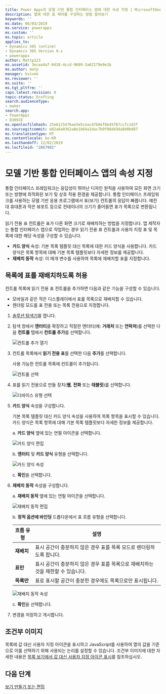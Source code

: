 ```yaml
---
title: Power Apps의 모델 기반 통합 인터페이스 앱에 대한 속성 지정 | MicrosoftDocs
description: 앱에 대한 표 제어를 구성하는 방법 알아보기
keywords: ''
ms.date: 06/03/2019
ms.service: powerapps
ms.custom: ''
ms.topic: article
applies_to:
- Dynamics 365 (online)
- Dynamics 365 Version 9.x
- powerapps
author: Mattp123
ms.assetid: 3ecea4a7-0d18-4ccd-9609-3a62179e9e1b
ms.author: matp
manager: kvivek
ms.reviewer: ''
ms.suite: ''
ms.tgt_pltfrm: ''
caps.latest.revision: 0
topic-status: Drafting
search.audienceType:
- maker
search.app:
- PowerApps
- D365CE
ms.openlocfilehash: 25e6125476ae3e5ceac47b0ef6b45f67ccfc1d3f
ms.sourcegitcommit: dd2a8a0362a8e1b64a1dac7b9f98d43da8d0bd87
ms.translationtype: HT
ms.contentlocale: ko-KR
ms.lasthandoff: 12/02/2019
ms.locfileid: "2867902"
---
```

# <a name="specify-properties-for-model-driven-unified-interface-apps"></a>모델 기반 통합 인터페이스 앱의 속성 지정

통합 인터페이스 프레임워크는 응답성이 뛰어난 디자인 원칙을 사용하여 모든 화면 크기 또는 방향에 최적화된 보기 및 상호 작용 환경을 제공합니다. 통합 인터페이스 프레임워크를 사용하는 모델 기반 응용 프로그램에서 표(보기) 컨트롤의 응답이 빠릅니다. 예컨대 휴대폰과 작은 뷰포트 등으로 컨테이너의 크기가 줄어들면 표가 목록으로 변환됩니다. 

읽기 전용 표 컨트롤은 표가 다른 화면 크기로 재배치하는 방법을 지정합니다. 앱 제작자는 통합 인터페이스 앱으로 작업하는 경우 읽기 전용 표 컨트롤과 사용자 지정 표 및 목록에 대한 해당 속성을 구성할 수 있습니다.
- **카드 양식** 속성: 기본 목록 템플릿 대신 목록에 대한 카드 양식을 사용합니다. 카드 양식은 목록 항목에 대해 기본 목록 템플릿보다 자세한 정보를 제공합니다.
- **재배치 동작** 속성: 이 매개 변수를 사용하여 목록에 재배치할 표를 지정합니다.

## <a name="allow-grid-to-reflow-into-list"></a>목록에 표를 재배치하도록 허용

컨트롤 목록에 읽기 전용 표 컨트롤을 추가하면 다음과 같은 기능을 구성할 수 있습니다. 
- 모바일과 같은 작은 디스플레이에서 표를 목록으로 재배치할 수 있습니다.
- 렌더링 모드를 표 전용 또는 목록 전용으로 지정합니다.  

1. [솔루션 탐색기](advanced-navigation.md#solution-explorer)를 엽니다.
2. 탐색 창에서 **엔터티**를 확장하고 적절한 엔터티(예: **거래처** 또는 **연락처**)를 선택한 다음 **컨트롤** 탭에서 **컨트롤 추가**를 선택합니다.

    ![컨트롤 추가 열기](media/UnifiedInterface_ReadOnlyGrid_AddControl.png "컨트롤 추가 열기")

3. 컨트롤 목록에서 **읽기 전용 표**를 선택한 다음 **추가**를 선택합니다.

    사용 가능한 컨트롤 목록에 컨트롤이 추가됩니다.
   
    ![컨트롤 선택](media/UnifiedInterface_ReadOnlyGrid_SelectControl.png "컨트롤 선택")
    
4. 표를 읽기 전용으로 만들 장치(**웹**, **전화** 또는 **태블릿**)를 선택합니다.

    ![디바이스 유형 선택](media/UnifiedInterface_ReadOnlyGrid_SelectDevice.png "장치 선택")

5. **카드 양식** 속성을 구성합니다.

    기본 목록 템플릿 대신 카드 양식 속성을 사용하여 목록 항목을 표시할 수 있습니다. 카드 양식은 목록 항목에 대해 기본 목록 템플릿보다 자세한 정보를 제공합니다.    

    a. **카드 양식** 옆에 있는 연필 아이콘을 선택합니다.

    ![카드 양식 편집](media/UnifiedInterface_ReadOnlyGrid_CardForm.png "카드 양식 편집")

    b.  **엔터티** 및 **카드 양식** 유형을 선택합니다.

    ![카드 양식 속성](media/UnifiedInterface_ReadOnlyGrid_CardFormProperties.png "카드 양식 속성")

    c. **확인**을 선택합니다.
6. **재배치 동작** 속성을 구성합니다. 
    
    a. **재배치 동작** 옆에 있는 연필 아이콘을 선택합니다.

    ![재배치 동작 편집](media/UnifiedInterface_ReadOnlyGrid_EditReflow.png "재배치 동작 편집")

    b. **정적 옵션에 바인딩** 드롭다운에서 표 흐름 유형을 선택합니다. 

    |흐름 유형|설명|
    |--------------|--------------------|
    |**재배치**|표시 공간이 충분하지 않은 경우 표를 목록 모드로 렌더링하도록 합니다.|
    |**표만**|표시 공간이 충분하지 않은 경우 표를 목록으로 재배치하는 것을 제한할 수 있습니다.|
    |**목록만**|표로 표시할 공간이 충분한 경우에도 목록으로만 표시됩니다.|
    
     ![재배치 동작 속성](media/UnifiedInterface_ReadOnlyGrid_ReflowProperties.png "재배치 동작 속성")

    c. **확인**을 선택합니다.


7.  변경을 저장하고 게시합니다. 


## <a name="conditional-image"></a>조건부 이미지
목록에 값 대신 사용자 지정 아이콘을 표시하고 JavaScript를 사용하여 열의 값을 기준으로 이를 선택하기 위해 사용되는 논리를 설정할 수 있습니다. 조건부 이미지에 대한 자세한 내용은 [목록 보기에서 값 대신 사용자 지정 아이콘 표시](../common-data-service/display-custom-icons-instead.md)를 참조하십시오.

## <a name="next-steps"></a>다음 단계
[보기 만들기 또는 편집](create-edit-views.md)
